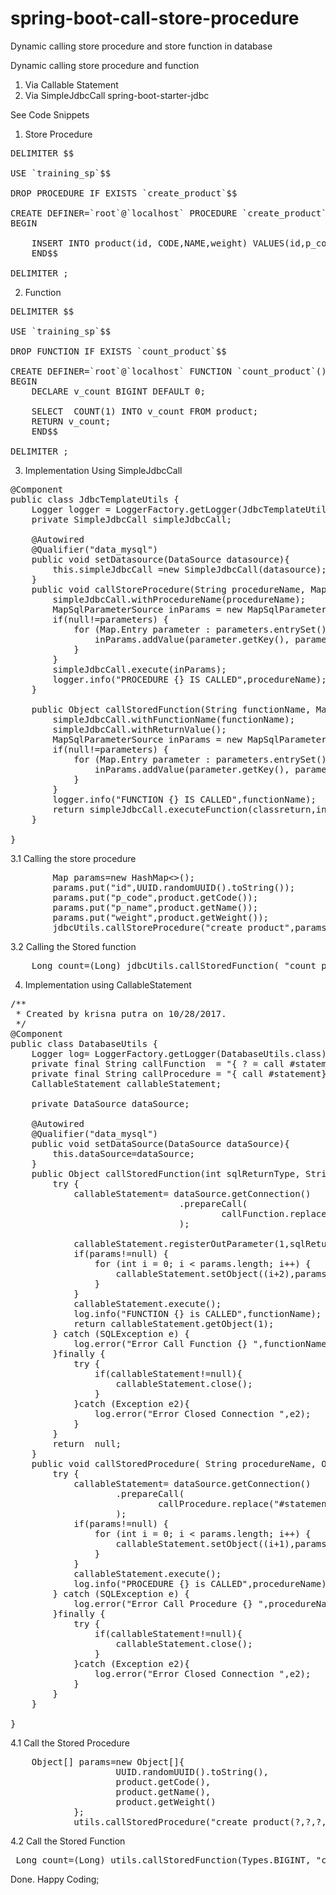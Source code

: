 # spring-boot-call-store-procedure
Dynamic calling store procedure and store function in database

Dynamic calling store procedure and function
1. Via Callable Statement
2. Via SimpleJdbcCall spring-boot-starter-jdbc

See Code Snippets

1. Store Procedure
<pre>
DELIMITER $$

USE `training_sp`$$

DROP PROCEDURE IF EXISTS `create_product`$$

CREATE DEFINER=`root`@`localhost` PROCEDURE `create_product`(id VARCHAR(255), p_code VARCHAR(255),p_name VARCHAR(255),weight BIGINT)
BEGIN
	
	INSERT INTO product(id, CODE,NAME,weight) VALUES(id,p_code,p_name,weight);
    END$$

DELIMITER ;
</pre>

2. Function
<pre>
DELIMITER $$

USE `training_sp`$$

DROP FUNCTION IF EXISTS `count_product`$$

CREATE DEFINER=`root`@`localhost` FUNCTION `count_product`() RETURNS BIGINT(20)
BEGIN
	DECLARE v_count BIGINT DEFAULT 0;
    
	SELECT  COUNT(1) INTO v_count FROM product;
	RETURN v_count;
    END$$

DELIMITER ;
</pre>

3. Implementation Using SimpleJdbcCall

<pre>
@Component
public class JdbcTemplateUtils {
    Logger logger = LoggerFactory.getLogger(JdbcTemplateUtils.class);
    private SimpleJdbcCall simpleJdbcCall;

    @Autowired
    @Qualifier("data_mysql")
    public void setDatasource(DataSource datasource){
        this.simpleJdbcCall =new SimpleJdbcCall(datasource);
    }
    public void callStoreProcedure(String procedureName, Map<String,Object> parameters){
        simpleJdbcCall.withProcedureName(procedureName);
        MapSqlParameterSource inParams = new MapSqlParameterSource();
        if(null!=parameters) {
            for (Map.Entry<String, Object> parameter : parameters.entrySet()) {
                inParams.addValue(parameter.getKey(), parameter.getValue());
            }
        }
        simpleJdbcCall.execute(inParams);
        logger.info("PROCEDURE {} IS CALLED",procedureName);
    }

    public Object callStoredFunction(String functionName, Map<String,Object> parameters, Class<?> classreturn){
        simpleJdbcCall.withFunctionName(functionName);
        simpleJdbcCall.withReturnValue();
        MapSqlParameterSource inParams = new MapSqlParameterSource();
        if(null!=parameters) {
            for (Map.Entry<String, Object> parameter : parameters.entrySet()) {
                inParams.addValue(parameter.getKey(), parameter.getValue());
            }
        }
        logger.info("FUNCTION {} IS CALLED",functionName);
        return simpleJdbcCall.executeFunction(classreturn,inParams);
    }

}
</pre>

3.1 Calling the store procedure

<pre>
        Map<String,Object> params=new HashMap<>();
        params.put("id",UUID.randomUUID().toString());
        params.put("p_code",product.getCode());
        params.put("p_name",product.getName());
        params.put("weight",product.getWeight());
        jdbcUtils.callStoreProcedure("create_product",params);
</pre>

3.2 Calling the Stored function
<pre>
    Long count=(Long) jdbcUtils.callStoredFunction( "count_product",null,Long.class); 
</pre>

4. Implementation using CallableStatement

<pre>
/**
 * Created by krisna putra on 10/28/2017.
 */
@Component
public class DatabaseUtils {
    Logger log= LoggerFactory.getLogger(DatabaseUtils.class);
    private final String callFunction  = "{ ? = call #statement}";
    private final String callProcedure = "{ call #statement}";
    CallableStatement callableStatement;

    private DataSource dataSource;

    @Autowired
    @Qualifier("data_mysql")
    public void setDataSource(DataSource dataSource){
        this.dataSource=dataSource;
    }
    public Object callStoredFunction(int sqlReturnType, String functionName, Object[] params){
        try {
            callableStatement= dataSource.getConnection()
                                .prepareCall(
                                        callFunction.replace("#statement",functionName)
                                );

            callableStatement.registerOutParameter(1,sqlReturnType);
            if(params!=null) {
                for (int i = 0; i < params.length; i++) {
                    callableStatement.setObject((i+2),params[i]);
                }
            }
            callableStatement.execute();
            log.info("FUNCTION {} is CALLED",functionName);
            return callableStatement.getObject(1);
        } catch (SQLException e) {
            log.error("Error Call Function {} ",functionName,e);
        }finally {
            try {
                if(callableStatement!=null){
                    callableStatement.close();
                }
            }catch (Exception e2){
                log.error("Error Closed Connection ",e2);
            }
        }
        return  null;
    }
    public void callStoredProcedure( String procedureName, Object[] params){
        try {
            callableStatement= dataSource.getConnection()
                    .prepareCall(
                            callProcedure.replace("#statement",procedureName)
                    );
            if(params!=null) {
                for (int i = 0; i < params.length; i++) {
                    callableStatement.setObject((i+1),params[i]);
                }
            }
            callableStatement.execute();
            log.info("PROCEDURE {} is CALLED",procedureName);
        } catch (SQLException e) {
            log.error("Error Call Procedure {} ",procedureName,e);
        }finally {
            try {
                if(callableStatement!=null){
                    callableStatement.close();
                }
            }catch (Exception e2){
                log.error("Error Closed Connection ",e2);
            }
        }
    }

}
</pre>

4.1 Call the Stored Procedure
<pre>
    Object[] params=new Object[]{
                    UUID.randomUUID().toString(),
                    product.getCode(),
                    product.getName(),
                    product.getWeight()
            };
            utils.callStoredProcedure("create_product(?,?,?,?)",params);
</pre>

4.2 Call the Stored Function
<pre>
 Long count=(Long) utils.callStoredFunction(Types.BIGINT, "count_product()",null);
</pre>

Done.
Happy Coding;
